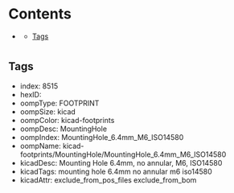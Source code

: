 



Contents
========

* [](#)
	* [Tags](#tags)

# 

## Tags

- index: 8515
- hexID: 
- oompType: FOOTPRINT
- oompSize: kicad
- oompColor: kicad-footprints
- oompDesc: MountingHole
- oompIndex: MountingHole_6.4mm_M6_ISO14580
- oompName: kicad-footprints/MountingHole/MountingHole_6.4mm_M6_ISO14580
- kicadDesc: Mounting Hole 6.4mm, no annular, M6, ISO14580
- kicadTags: mounting hole 6.4mm no annular m6 iso14580
- kicadAttr: exclude_from_pos_files exclude_from_bom
